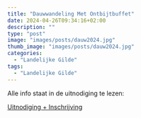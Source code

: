 ```yaml
---
title: "Dauwwandeling Met Ontbijtbuffet"
date: 2024-04-26T09:34:16+02:00
description: ""
type: "post"
image: "images/posts/dauw2024.jpg"
thumb_image: "images/posts/dauw2024.jpg"
categories:
  - "Landelijke Gilde"
tags:
  - "Landelijke Gilde"
---
```



Alle info staat in de uitnodiging te lezen:

[Uitnodiging + Inschrijving](https://liezele.be/files/posts/dauw2024.pdf)



